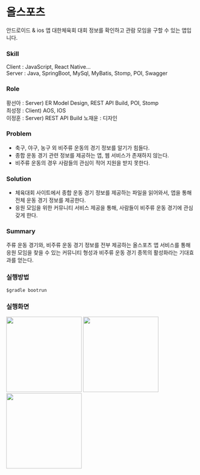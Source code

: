 # 올스포츠
안드로이드 & ios 앱
대한체육회 대회 정보를 확인하고 관람 모임을 구할 수 있는 앱입니다.  

### Skill
Client : JavaScript, React Native…  
Server : Java, SpringBoot, MySql, MyBatis, Stomp, POI, Swagger

### Role
황선아 : Server) ER Model Design, REST API Build, POI, Stomp  
최성정 : Client) AOS, IOS  
이정훈 : Server) REST API Build
노재윤 : 디자인

### Problem
* 축구, 야구, 농구 외 비주류 운동의 경기 정보를 알기가 힘들다.
* 종합 운동 경기 관련 정보를 제공하는 앱, 웹 서비스가 존재하지 않는다.
* 비주류 운동의 경우 사람들의 관심이 적어 지원을 받지 못한다.

### Solution
* 체육대회 사이트에서 종합 운동 경기 정보를 제공하는 파일을 읽어와서, 앱을 통해 전체 운동 경기 정보를 제공한다.
* 응원 모임을 위한 커뮤니티 서비스 제공을 통해, 사람들이 비주류 운동 경기에 관심갖게 한다.

### Summary
주류 운동 경기와, 비주류 운동 경기 정보를 전부 제공하는 올스포츠 앱 서비스를 통해  
응원 모임을 찾을 수 있는 커뮤니티 형성과 비주류 운동 경기 종목의 활성화라는 기대효과를 얻는다.

### 실행방법
~~~
$gradle bootrun 
~~~

### 실행화면
<div>
  <img width="200" src="https://user-images.githubusercontent.com/37287788/69611185-97f4b600-1070-11ea-9a68-7d419fcf9076.jpg">
  <img width="200" src="https://user-images.githubusercontent.com/37287788/69611186-97f4b600-1070-11ea-99b3-8a0ebccb8581.jpg">
  <img width="200" src="https://user-images.githubusercontent.com/37287788/69611187-988d4c80-1070-11ea-9f1c-0e49a1ea66b9.jpg">
</div>
